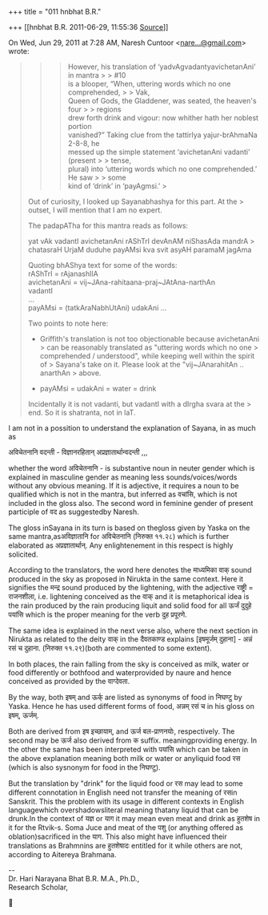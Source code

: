 +++
title = "011 hnbhat B.R."

+++
[[hnbhat B.R.	2011-06-29, 11:55:36 [Source](https://groups.google.com/g/samskrita/c/rknzEBq63Lg)]]



On Wed, Jun 29, 2011 at 7:28 AM, Naresh Cuntoor \<[nare...@gmail.com]()\> wrote:  

>   
> > 
> > 
> > > However, his translation of ‘yadvAgvadantyavichetanAni’ in mantra > > #10  
> > is a blooper, “When, uttering words which no one comprehended, > > Vak,  
> > Queen of Gods, the Gladdener, was seated, the heaven's four > > regions  
> > drew forth drink and vigour: now whither hath her noblest portion  
> > vanished?” Taking clue from the tattirIya yajur-brAhmaNa 2-8-8, he  
> > messed up the simple statement ‘avichetanAni vadanti’ (present > > tense,  
> > plural) into ‘uttering words which no one comprehended.’ He saw > > some  
> > kind of ‘drink’ in ‘payAgmsi.’ >
> 
> > 
> >   
>   
> Out of curiosity, I looked up Sayanabhashya for this part. At the > outset, I will mention that I am no expert.  
>   
> The padapATha for this mantra reads as follows:  
>   
> yat vAk vadantI avichetanAni rAShTrI devAnAM niShasAda mandrA > chatasraH UrjaM duduhe payAMsi kva svit asyAH paramaM jagAma  
>   
> Quoting bhAShya text for some of the words:  
> rAShTrI = rAjanashIlA  
> avichetanAni = vij\~JAna-rahitaana-praj\~JAtAna-narthAn  
> vadantI  
> ...  
> payAMsi = (tatkAraNabhUtAni) udakAni ...  
>   
> Two points to note here:  
> - Griffith's translation is not too objectionable because avichetanAni > can be reasonably translated as "uttering words which no one > comprehended / understood", while keeping well within the spirit of > Sayana's take on it. Please look at the "vij\~JAnarahitAn .. anarthAn > above.  
>   
> - payAMsi = udakAni = water = drink  
>   
> Incidentally it is not vadanti, but vadantI with a dIrgha svara at the > end. So it is shatranta, not in laT.  
> > 
> > 



I am not in a possition to understand the explanation of Sayana, in as much as



अविचेतनानि वदन्ती - विज्ञानरहितान् अप्रज्ञातार्थान्वदन्ती ,,,



whether the word अविचेतनानि - is substantive noun in neuter gender which is explained in masculine gender as meaning less sounds/voices/words without any obvious meaning. If it is adjective, it requires a noun to be qualified which is not in the mantra, but inferred as वचांसि, which is not included in the gloss also. The second word in feminine gender of present participle of वद as suggestedby Naresh.



The gloss inSayana in its turn is based on thegloss given by Yaska on the same mantra,asअविज्ञातानि for अविचेतनानि (निरुक्त ११.२८) which is further elaborated as अप्रज्ञातार्थान्. Any enlightenement in this respect is highly solicited.



According to the translators, the word here denotes the माध्यमिका वाक् sound produced in the sky as proposed in Nirukta in the same context. Here it signifies the मन्द्र sound produced by the lightening, with the adjective राष्ट्री = राजनशीला, i.e. lightening conceived as the वाक् and it is metaphorical idea is the rain produced by the rain producing liquit and solid food for all ऊर्जं दुदुहे पयांसि which is the proper meaning for the verb दुह प्रपूरणे.



The same idea is explained in the next verse also, where the next section in Nirukta as related to the deity वाक् in the दैवतकाण्ड explains \[इषमूर्जम् दुहाना\] - अन्नं रसं च दुहाना. (निरुक्त ११.२९)(both are commented to some extent).



In both places, the rain falling from the sky is conceived as milk, water or food differently or bothfood and waterprovided by naure and hence conceived as provided by the वाग्देवता.



By the way, both इषम् and ऊर्क् are listed as synonyms of food in निघण्टु by Yaska. Hence he has used different forms of food, अन्नम् रसं च in his gloss on इषम्, ऊर्जम्.



Both are derived from इष इच्छायाम्, and ऊर्ज बल-प्राणनयोः, respectively. The second may be ऊर्ज also derived from क suffix. meaningproviding energy. In the other the same has been interpreted with पयांसि which can be taken in the above explanation meaning both milk or water or anyliquid food रस (which is also sysnonym for food in the निघण्टु).



But the translation by "drink" for the liquid food or रस may lead to some different connotation in English need not transfer the meaning of रसin Sanskrit. This the problem with its usage in different contexts in English languagewhich overshadowsliteral meaning thatany liquid that can be drunk.In the context of यज्ञ or याग it may mean even meat and drink as हुतशेष in it for the Rtvik-s. Soma Juce and meat of the पशु (or anything offered as oblation)sacrificed in the याग. This also might have influenced their translations as Brahmnins are हुतशेषादः entitled for it while others are not, according to Aitereya Brahmana.



--  
Dr. Hari Narayana Bhat B.R. M.A., Ph.D.,  
Research Scholar,



